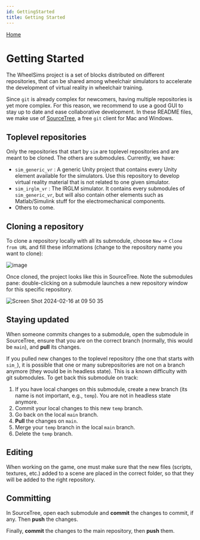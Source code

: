 ```yaml
---
id: GettingStarted
title: Getting Started
---
```

[Home](.)

# Getting Started

The WheelSims project is a set of blocks distributed on different repositories, that can be shared among wheelchair simulators to accelerate the development of virtual reality in wheelchair training.

Since `git` is already complex for newcomers, having multiple repositories is yet more complex. For this reason, we recommend to use a good GUI to stay up to date and ease collaborative development. In these README files, we make use of [SourceTree](https://www.sourcetreeapp.com/), a free `git` client for Mac and Windows.


## Toplevel repositories

Only the repositories that start by `sim` are toplevel repositories and are meant to be cloned. The others are submodules. Currently, we have:

- `sim_generic_vr` : A generic Unity project that contains every Unity element available for the simulators. Use this repository to develop virtual reality material that is not related to one given simulator.
- `sim_irglm_vr` : The IRGLM simulator. It contains every submodules of `sim_generic_vr`, but will also contain other elements such as Matlab/Simulink stuff for the electromechanical components.
- Others to come.

## Cloning a repository

To clone a repository locally with all its submodule, choose `New` → `Clone from URL` and fill these informations (change to the repository name you want to clone):

![image](https://github.com/WheelSims/sim_generic_vr/assets/34967663/d9d2e243-29f7-4dea-994a-e5b46fa4fef7)

Once cloned, the project looks like this in SourceTree. Note the submodules pane: double-clicking on a submodule launches a new repository window for this specific repository.

![Screen Shot 2024-02-16 at 09 50 35](https://github.com/WheelSims/.github/assets/34967663/d60469de-92e6-4135-8061-1caa2177867d)

## Staying updated

When someone commits changes to a submodule, open the submodule in SourceTree, ensure that you are on the correct branch (normally, this would be `main`), and **pull** its changes.

If you pulled new changes to the toplevel repository (the one that starts with `sim_`), it is possible that one or many subrepositories are not on a branch anymore (they would be in headless state). This is a known difficulty with git submodules. To get back this submodule on track:

1. If you have local changes on this submodule, create a new branch (its name is not important, e.g., `temp`). You are not in headless state anymore.
2. Commit your local changes to this new `temp` branch.
3. Go back on the local `main` branch.
4. **Pull** the changes on `main`.
5. Merge your `temp` branch in the local `main` branch.
6. Delete the `temp` branch.

## Editing

When working on the game, one must make sure that the new files (scripts, textures, etc.) added to a scene are placed in the correct folder, so that they will be added to the right repository.

## Committing

In SourceTree, open each submodule and **commit** the changes to commit, if any. Then **push** the changes.

Finally, **commit** the changes to the main repository, then **push** them.
